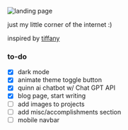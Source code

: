 ![landing page](https://github.com/quinnha/portfolio/blob/main/public/landing.png)

just my little corner of the internet :)

inspired by [tiffany](https://tiffanywang.me/)

### to-do

- [x] dark mode
- [x] animate theme toggle button
- [x] quinn ai chatbot w/ Chat GPT API
- [x] blog page, start writing
- [ ] add images to projects
- [ ] add misc/accomplishments section
- [ ] mobile navbar
